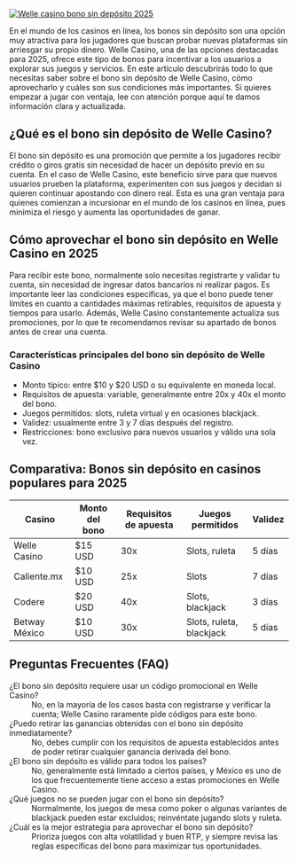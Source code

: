 [![Welle casino bono sin depósito 2025](https://123-caf.pages.dev/gitsignup.png)](https://vrmoo.ru/Bt82HjjY)

<p>En el mundo de los casinos en línea, los bonos sin depósito son una opción muy atractiva para los jugadores que buscan probar nuevas plataformas sin arriesgar su propio dinero. Welle Casino, una de las opciones destacadas para 2025, ofrece este tipo de bonos para incentivar a los usuarios a explorar sus juegos y servicios. En este artículo descubrirás todo lo que necesitas saber sobre el bono sin depósito de Welle Casino, cómo aprovecharlo y cuáles son sus condiciones más importantes. Si quieres empezar a jugar con ventaja, lee con atención porque aquí te damos información clara y actualizada.</p>  <h2>¿Qué es el bono sin depósito de Welle Casino?</h2> <p>El bono sin depósito es una promoción que permite a los jugadores recibir crédito o giros gratis sin necesidad de hacer un depósito previo en su cuenta. En el caso de Welle Casino, este beneficio sirve para que nuevos usuarios prueben la plataforma, experimenten con sus juegos y decidan si quieren continuar apostando con dinero real. Esta es una gran ventaja para quienes comienzan a incursionar en el mundo de los casinos en línea, pues minimiza el riesgo y aumenta las oportunidades de ganar.</p>  <h2>Cómo aprovechar el bono sin depósito en Welle Casino en 2025</h2> <p>Para recibir este bono, normalmente solo necesitas registrarte y validar tu cuenta, sin necesidad de ingresar datos bancarios ni realizar pagos. Es importante leer las condiciones específicas, ya que el bono puede tener límites en cuanto a cantidades máximas retirables, requisitos de apuesta y tiempos para usarlo. Además, Welle Casino constantemente actualiza sus promociones, por lo que te recomendamos revisar su apartado de bonos antes de crear una cuenta.</p>  <h3>Características principales del bono sin depósito de Welle Casino</h3> <ul>   <li>Monto típico: entre $10 y $20 USD o su equivalente en moneda local.</li>   <li>Requisitos de apuesta: variable, generalmente entre 20x y 40x el monto del bono.</li>   <li>Juegos permitidos: slots, ruleta virtual y en ocasiones blackjack.</li>   <li>Validez: usualmente entre 3 y 7 días después del registro.</li>   <li>Restricciones: bono exclusivo para nuevos usuarios y válido una sola vez.</li> </ul>  <h2>Comparativa: Bonos sin depósito en casinos populares para 2025</h2> <table>   <thead>     <tr>       <th>Casino</th>       <th>Monto del bono</th>       <th>Requisitos de apuesta</th>       <th>Juegos permitidos</th>       <th>Validez</th>     </tr>   </thead>   <tbody>     <tr>       <td>Welle Casino</td>       <td>$15 USD</td>       <td>30x</td>       <td>Slots, ruleta</td>       <td>5 días</td>     </tr>     <tr>       <td>Caliente.mx</td>       <td>$10 USD</td>       <td>25x</td>       <td>Slots</td>       <td>7 días</td>     </tr>     <tr>       <td>Codere</td>       <td>$20 USD</td>       <td>40x</td>       <td>Slots, blackjack</td>       <td>3 días</td>     </tr>     <tr>       <td>Betway México</td>       <td>$10 USD</td>       <td>30x</td>       <td>Slots, ruleta, blackjack</td>       <td>5 días</td>     </tr>   </tbody> </table>  <h2>Preguntas Frecuentes (FAQ)</h2> <dl>   <dt>¿El bono sin depósito requiere usar un código promocional en Welle Casino?</dt>   <dd>No, en la mayoría de los casos basta con registrarse y verificar la cuenta; Welle Casino raramente pide códigos para este bono.</dd>    <dt>¿Puedo retirar las ganancias obtenidas con el bono sin depósito inmediatamente?</dt>   <dd>No, debes cumplir con los requisitos de apuesta establecidos antes de poder retirar cualquier ganancia derivada del bono.</dd>    <dt>¿El bono sin depósito es válido para todos los países?</dt>   <dd>No, generalmente está limitado a ciertos países, y México es uno de los que frecuentemente tiene acceso a estas promociones en Welle Casino.</dd>    <dt>¿Qué juegos no se pueden jugar con el bono sin depósito?</dt>   <dd>Normalmente, los juegos de mesa como poker o algunas variantes de blackjack pueden estar excluidos; reinvéntate jugando slots y ruleta.</dd>    <dt>¿Cuál es la mejor estrategia para aprovechar el bono sin depósito?</dt>   <dd>Prioriza juegos con alta volatilidad y buen RTP, y siempre revisa las reglas específicas del bono para maximizar tus oportunidades.</dd> </dl>